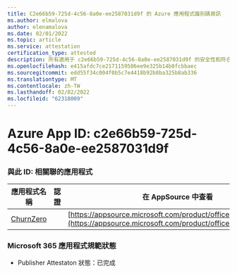 ```yaml
---
title: C2e66b59-725d-4c56-8a0e-ee2587031d9f 的 Azure 應用程式識別碼資訊
ms.author: elmalova
author: elenamalova
ms.date: 02/01/2022
ms.topic: article
ms.service: attestation
certification_type: attested
description: 所有適用于 c2e66b59-725d-4c56-8a0e-ee2587031d9f 的安全性和符合性資訊資訊。
ms.openlocfilehash: e415afdc7ce2171159506ee9e325b14b0fcbbaec
ms.sourcegitcommit: edd55f34c004f0b5c7e4418b92b8ba325b8ab336
ms.translationtype: MT
ms.contentlocale: zh-TW
ms.lasthandoff: 02/02/2022
ms.locfileid: "62318009"
---
```

# <a name="azure-app-id-c2e66b59-725d-4c56-8a0e-ee2587031d9f"></a>Azure App ID: c2e66b59-725d-4c56-8a0e-ee2587031d9f


### <a name="apps-associated-with-this-id"></a>與此 ID: 相關聯的應用程式
| **應用程式名稱** | **認證** | **在 AppSource 中查看** |
|--------------|---------------|-----------------------|
| [ChurnZero](https://docs.microsoft.com/microsoft-365-app-certification/forward/WA200002581) |  | [https://appsource.microsoft.com/product/office/WA200002581](https://appsource.microsoft.com/product/office/WA200002581) |

### <a name="microsoft-365-app-compliance-status"></a>Microsoft 365 應用程式規範狀態
- Publisher Attestaton 狀態：已完成
